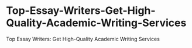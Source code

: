 # Top-Essay-Writers-Get-High-Quality-Academic-Writing-Services
Top Essay Writers: Get High-Quality Academic Writing Services
